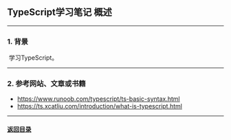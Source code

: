 ## TypeScript学习笔记 概述
---
### 1. 背景

​	学习TypeScript。

---
### 2. 参考网站、文章或书籍

+ https://www.runoob.com/typescript/ts-basic-syntax.html
+ https://ts.xcatliu.com/introduction/what-is-typescript.html

---

#### [返回目录](./)
